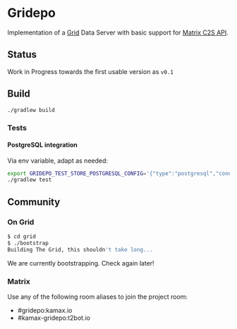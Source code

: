 # Gridepo
Implementation of a [Grid](https://gitlab.com/thegridprotocol/home) Data Server with basic support for [Matrix C2S API](https://matrix.org/docs/spec/client_server/r0.4.0.html).

## Status
Work in Progress towards the first usable version as `v0.1`

## Build
```bash
./gradlew build
```

### Tests
#### PostgreSQL integration
Via env variable, adapt as needed:
```bash
export GRIDEPO_TEST_STORE_POSTGRESQL_CONFIG='{"type":"postgresql","connection":"//localhost/grid?user=grid&password=grid"}'
./gradlew test
```

## Community
### On Grid
```bash
$ cd grid
$ ./bootstrap
Building The Grid, this shouldn't take long...
```

We are currently bootstrapping. Check again later!

### Matrix
Use any of the following room aliases to join the project room:
  - #gridepo:kamax.io
  - #kamax-gridepo:t2bot.io
